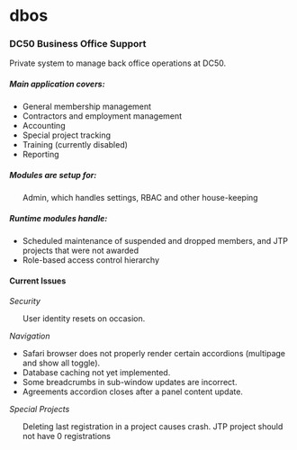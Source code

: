 # dbos
### DC50 Business Office Support

Private system to manage back office operations at DC50.  

##### Main application covers:
<ul>
<li>General membership management</li>
<li>Contractors and employment management</li>
<li>Accounting</li>
<li>Special project tracking</li>
<li>Training (currently disabled)</li>
<li>Reporting</li>
</ul>

##### Modules are setup for:
<ul>
Admin, which handles settings, RBAC and other house-keeping
</ul>

##### Runtime modules handle:
<ul>
<li>Scheduled maintenance of suspended and dropped members, and JTP projects that were not awarded</li>
<li>Role-based access control hierarchy</li>
</ul>

#### **Current Issues**

_Security_
<ul>
User identity resets on occasion.
</ul>

_Navigation_
<ul>
<li>Safari browser does not properly render certain accordions (multipage and show all toggle).</li>
<li>Database caching not yet implemented.</li>
<li>Some breadcrumbs in sub-window updates are incorrect.</li>
<li>Agreements accordion closes after a panel content update.</li>
</ul>

_Special Projects_
<ul>
Deleting last registration in a project causes crash. JTP project should not have 0 registrations
</ul>

